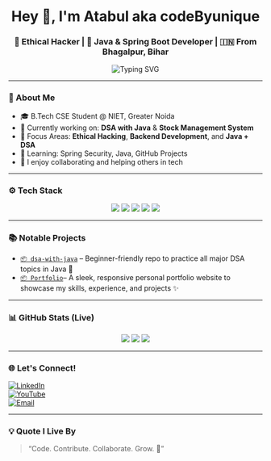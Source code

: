 <h1 align="center">Hey 👋, I'm Atabul aka codeByunique</h1>
<h3 align="center">🚀 Ethical Hacker | 🧠 Java & Spring Boot Developer | 🇮🇳 From Bhagalpur, Bihar</h3>

<p align="center">
  <img src="https://readme-typing-svg.demolab.com?font=Fira+Code&size=20&pause=1000&center=true&vCenter=true&width=440&lines=Learning+Ethical+Hacking+and+Java;Building+Spring+Boot+Projects;Contributing+to+Open+Source;Exploring+Cybersecurity;Always+Curious+%F0%9F%A4%94" alt="Typing SVG" />
</p>

---

### 🚀 About Me

- 🎓 B.Tech CSE Student @ NIET, Greater Noida  
- 🔨 Currently working on: **DSA with Java** & **Stock Management System**  
- 🔐 Focus Areas: **Ethical Hacking**, **Backend Development**, and **Java + DSA**
- 🌱 Learning: Spring Security, Java, GitHub Projects
- 🤝 I enjoy collaborating and helping others in tech  

---

### ⚙️ Tech Stack

<p align="center">
  <img src="https://img.shields.io/badge/Java-ED8B00?style=for-the-badge&logo=java&logoColor=white"/>
  <img src="https://img.shields.io/badge/SpringBoot-6DB33F?style=for-the-badge&logo=springboot&logoColor=white"/>
  <img src="https://img.shields.io/badge/MySQL-4479A1?style=for-the-badge&logo=mysql&logoColor=white"/>
  <img src="https://img.shields.io/badge/Linux-333333?style=for-the-badge&logo=linux&logoColor=white"/>
  <img src="https://img.shields.io/badge/Git-F05032?style=for-the-badge&logo=git&logoColor=white"/>
</p>

---

### 📚 Notable Projects

- [`📦 dsa-with-java`](https://github.com/codeByunique/dsa-with-java) – Beginner-friendly repo to practice all major DSA topics in Java 🚀
- [`📦 Portfolio`](https://github.com/codeByunique/unique-portfolio)– A sleek, responsive personal portfolio website to showcase my skills, experience, and projects ✨
---

### 📊 GitHub Stats (Live)

<p align="center">
  <img src="https://github-readme-stats.vercel.app/api?username=codeByunique&count_private=true&show_icons=true&theme=radical" />
  <img src="https://streak-stats.demolab.com/?user=codeByunique&theme=radical" />
  <img src="https://github-readme-stats.vercel.app/api/top-langs/?username=codeByunique&layout=compact&theme=radical" />
</p>

---

### 🌐 Let's Connect!

[![LinkedIn](https://img.shields.io/badge/LinkedIn-blue?style=for-the-badge&logo=linkedin)](https://linkedin.com/in/07atabul)  
[![YouTube](https://img.shields.io/badge/YouTube-red?style=for-the-badge&logo=youtube)](https://youtube.com/@codeByunique)  
[![Email](https://img.shields.io/badge/Email-grey?style=for-the-badge&logo=gmail)](mailto:07s.atabul@gmail.com)

---

### 💡 Quote I Live By

> “Code. Contribute. Collaborate. Grow. 🌱”
